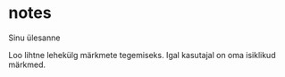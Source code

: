 # notes

Sinu ülesanne

Loo lihtne lehekülg märkmete tegemiseks. Igal kasutajal on oma isiklikud märkmed.
